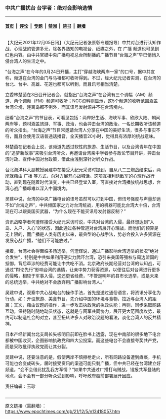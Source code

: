 ### 中共广播扰台 台学者：绝对会影响选情

---

#### [首页](../../../..?n13418057) &nbsp;|&nbsp; [评论](../../../../../epoch-comment?n13418057) &nbsp;|&nbsp; [专题](../../../../../epoch-special?n13418057) &nbsp;|&nbsp; [禁闻](../../../../../epoch-news?n13418057) &nbsp;|&nbsp; [禁书](../../../../../books?n13418057) &nbsp;|&nbsp; [翻墙](https://github.com/gfw-breaker/nogfw/blob/master/README.md?n13418057)


<div class="column" id="artbody" itemprop="articleBody">
 <!-- article content begin -->
 <p>
  【大纪元2021年12月05日讯】（大纪元记者张原彰专题报导）中共对台进行认知作战、心理战的管道多元，除各界熟知的电视台、纸媒之外，在
  <ok href="https://www.epochtimes.com/gb/tag/%E5%B9%BF%E6%92%AD.html">
   广播
  </ok>
  频道也可见到红色内容。由中共官媒中央广播电视总台所制播的广播节目“台海之声”早已悄悄入侵台湾人的生活之中。
 </p>
 <p>
  “台海之声”在今年的3月24日开播，主打“穿越海峡两岸一家”的口号，据中共宣称，频道在台湾的金门与马祖都可收听得到。不过，经大纪元记者实测，在台湾的台北、台中、高雄、花莲也都可以听到，而且讯号相当清楚。
 </p>
 <p>
  立委林楚茵在3日召开记者会，就指出“台海之声”在台湾有三个调幅（AM）频道、两个调频（FM）频道可收听；NCC资料则显示，这5个频道的收听范围涵盖台湾全境，连离岛都不例外，而其讯号发射源并不在台湾境内。
 </p>
 <p>
  细看“台海之声”的节目表，可看见包括：两岸好生活、海峡军事、欣欣大陆、朝闻两岸等，题材涵盖旅游、军事、政治，也会抨击台湾的政治。一名长期收听该频道的听众指出，“台海之声”节目常邀请台湾人分享在中国的美好生活，很多与事实不符，而且会使用汉语普通话播音，全天播音20小时，觉得具有浓厚的统战意味。
 </p>
 <p>
  林楚茵在记者会上说，该频道先透过软性的旅游、生活节目，以及台湾青年在中国的“追梦新故事”来吸引台湾听众，再邀请台湾亲中学者参与政论节目开讲，抨击台湾时政、宣传中国对台政策，借此由浅到深针对听众作战。
 </p>
 <p>
  台北海洋科大副教授吴建中在接受大纪元采访时提到，自从八二三炮战结束后，两岸就藉由
  <ok href="https://www.epochtimes.com/gb/tag/%E5%B9%BF%E6%92%AD.html">
   广播
  </ok>
  等方式，向对方展开心战喊话。这项互相利诱敌军的心理作战行动，直到现在随着时代演变，中共已经登堂入室，可直接对台湾播放统战思想，台湾心战广播却难以深入中国境内。
 </p>
 <p>
  吴建中说，台湾的中央广播电台的讯号虽然可以打到中国，但讯号强度与声量却远不如“台海之声”，中共倾国家之力对台湾统战，用的机器可能比台湾大十倍，台湾现在可以跟美国买武器，“为什么现在不能买讯号发射器反制？”
 </p>
 <p>
  资讯战略学者何澄辉接受大纪元采访时说，中共对台湾的入侵，最终想达到“入岛、入户、入心”的状态，因此通过各种管道对台湾展开心理战，而他们的预算是无上限的，而广播是人类有历史以来，最典型的心战手法，势必会投入许多资源在发展心战广播，“他们不可能放过。”
 </p>
 <p>
  接着，台湾社会得面临多场选举，何澄辉说，通过广播影响台湾选举的状况“绝对会发生”，特别是中共如果利用硬实力武吓台湾，恐引来美国等强权与周边盟国的抵御，背后牵涉的经费可能让中共吃不消。北京政府长期经营对台湾的认知战，可通过“舆论先行”影响台湾的选情，让亲中势力获得资源，以便往后对台湾进行更多的侵略，相较于军事入侵，这还更省经费，“不管是明年的县市长选举，或是未来的总统选举，中共绝对不会放弃用广播影响台湾人。”
 </p>
 <p>
  吴建中说，观察中共心战电台的操作手法，首先是透过通俗语言，将资讯分享化为行动，如：开设旅游、美食节目，先介绍中国的环境与食物，拉近与台湾人的距离；其次，藉由议题的操作，进一步攻击执政党的执政失能；再则，同步采取网路互动，保持随时随地动员状态，这就是与网军共同协力，展开更大范围度攻势，最终可以制造社会的对立，甚至扭转许多人对政治议题的看法，淡化台湾人的反共精神。
 </p>
 <p>
  日本产经新闻台北支局长矢板明日前即在脸书上透露，现在中南部的很多地下电台都被中国收买，企图影响执政党和四大公投案。而这些电台不会直接夸奖共产党，而是采取批评执政党而让其分裂。
 </p>
 <p>
  吴建中说，还要注意的是，假使两岸不慎擦枪走火，所有网路设备遭到瘫痪，手机可能也会变成砖头，届时接受资讯的渠道可能只剩广播，但中共已经在台湾建立好频道，“会不会借此扰乱我方军情？”如果中共通过广播打乌贼战，错报共军登陆的地点，会不会有一部分听众受到影响，呼吁政府超前部署展开因应。
 </p>
 <p>
  责任编辑：玉珍
 </p>
 <!-- article content end -->
</div>


---

原文链接（需翻墙）：https://www.epochtimes.com/gb/21/12/5/n13418057.htm